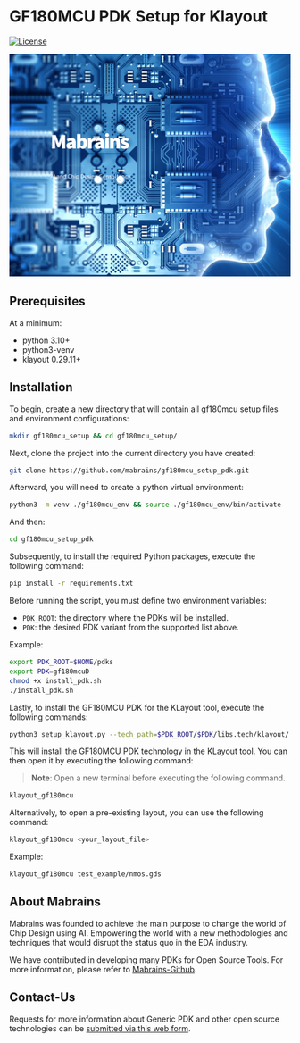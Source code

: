 GF180MCU PDK Setup for Klayout
==============================

[![License](https://img.shields.io/badge/license-Apache_v2-blue)](/LICENSE) 

[<p align="center"><img src="images/mabrains.png" width="700">](http://mabrains.com/)

## Prerequisites

At a minimum:

- python 3.10+
- python3-venv
- klayout 0.29.11+

## Installation

To begin, create a new directory that will contain all gf180mcu setup files and environment configurations:

```bash
mkdir gf180mcu_setup && cd gf180mcu_setup/
```

Next, clone the project into the current directory you have created:

```bash
git clone https://github.com/mabrains/gf180mcu_setup_pdk.git
```

Afterward, you will need to create a python virtual environment:

```bash
python3 -m venv ./gf180mcu_env && source ./gf180mcu_env/bin/activate
```

And then:

```bash
cd gf180mcu_setup_pdk
```

Subsequently, to install the required Python packages, execute the following command:

```bash
pip install -r requirements.txt
```

Before running the script, you must define two environment variables:

- `PDK_ROOT`:  the directory where the PDKs will be installed.
- `PDK`:  the desired PDK variant from the supported list above.

Example:

```bash
export PDK_ROOT=$HOME/pdks
export PDK=gf180mcuD
chmod +x install_pdk.sh
./install_pdk.sh
```

Lastly, to install the GF180MCU PDK for the KLayout tool, execute the following commands:

```bash
python3 setup_klayout.py --tech_path=$PDK_ROOT/$PDK/libs.tech/klayout/ --klayout_home=$PWD/../gf180mcu_klayout --python_env=$PWD/../gf180mcu_env/ 
```

This will install the GF180MCU PDK technology in the KLayout tool. You can then open it by executing the following command:

> **Note**: Open a new terminal before executing the following command.

```bash
klayout_gf180mcu
```

Alternatively, to open a pre-existing layout, you can use the following command:

```bash
klayout_gf180mcu <your_layout_file>
```

Example:

```bash
klayout_gf180mcu test_example/nmos.gds
```

## About Mabrains

Mabrains was founded to achieve the main purpose to change the world of Chip Design using AI. Empowering the world with a new methodologies and techniques that would disrupt the status quo in the EDA industry.

We have contributed in developing many PDKs for Open Source Tools. For more information, please refer to [Mabrains-Github](https://github.com/mabrains).

## Contact-Us

Requests for more information about Generic PDK and other open source technologies can be [submitted via this web form](https://mabrains.com/#contactus).
